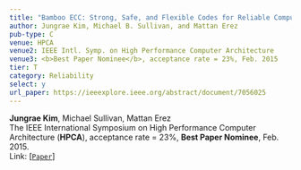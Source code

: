 ```yaml
---
title: "Bamboo ECC: Strong, Safe, and Flexible Codes for Reliable Computer Memory"
author: Jungrae Kim, Michael B. Sullivan, and Mattan Erez
pub-type: C
venue: HPCA
venue2: IEEE Intl. Symp. on High Performance Computer Architecture
venue3: <b>Best Paper Nominee</b>, acceptance rate = 23%, Feb. 2015
tier: T
category: Reliability
select: y
url_paper: https://ieeexplore.ieee.org/abstract/document/7056025
---
```


**Jungrae Kim**, Michael Sullivan, Mattan Erez<br>
The IEEE International Symposium on High Performance Computer Architecture (**HPCA**), acceptance rate = 23%, **Best Paper Nominee**, Feb. 2015. <br>
Link: [[```Paper```](https://ieeexplore.ieee.org/abstract/document/7056025)]
